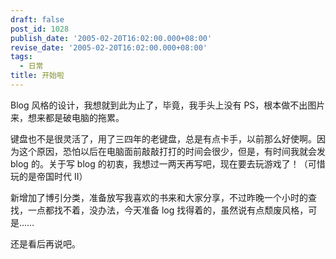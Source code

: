 ```yaml
---
draft: false
post_id: 1028
publish_date: '2005-02-20T16:02:00.000+08:00'
revise_date: '2005-02-20T16:02:00.000+08:00'
tags:
  - 日常
title: 开始啦
---
```


Blog 风格的设计，我想就到此为止了，毕竟，我手头上没有 PS，根本做不出图片来，想来都是破电脑的拖累。

键盘也不是很灵活了，用了三四年的老键盘，总是有点卡手，以前那么好使啊。因为这个原因，恐怕以后在电脑面前敲敲打打的时间会很少，但是，有时间我就会发 blog 的。关于写 blog 的初衷，我想过一两天再写吧，现在要去玩游戏了！（可惜玩的是帝国时代 II）

新增加了博引分类，准备放写我喜欢的书来和大家分享，不过昨晚一个小时的查找，一点都找不着，没办法，今天准备 log 找得着的，虽然说有点颓废风格，可是……

还是看后再说吧。
